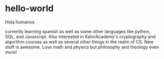 # hello-world

Hola humanos

currently learning spanish as well as some other languages like python, SQL, and Javascript. Also interested in KahnAcademy's
cryptography and algorithm courses as well as several other things in the realm of CS. New stuff is awesome. Love math and physics
but philosophy and theology even more!
